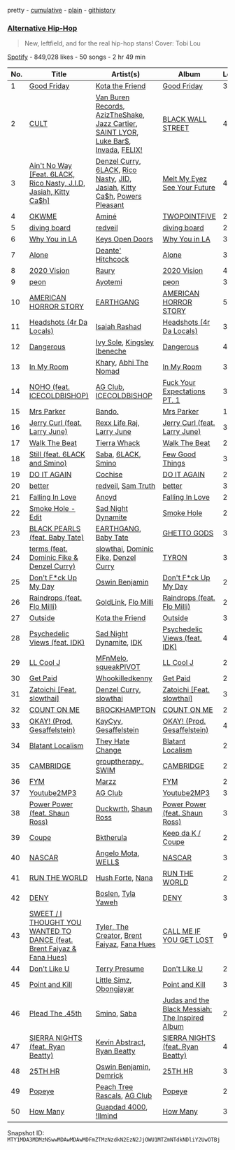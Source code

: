 pretty - [cumulative](/playlists/cumulative/37i9dQZF1DWTggY0yqBxES.md) - [plain](/playlists/plain/37i9dQZF1DWTggY0yqBxES) - [githistory](https://github.githistory.xyz/mackorone/spotify-playlist-archive/blob/main/playlists/plain/37i9dQZF1DWTggY0yqBxES)

### [Alternative Hip\-Hop](https://open.spotify.com/playlist/37i9dQZF1DWTggY0yqBxES)

> New, leftfield, and for the real hip\-hop stans! Cover: Tobi Lou

[Spotify](https://open.spotify.com/user/spotify) - 849,028 likes - 50 songs - 2 hr 49 min

| No. | Title | Artist(s) | Album | Length |
|---|---|---|---|---|
| 1 | [Good Friday](https://open.spotify.com/track/06sZ51gSjEQXBa0UXAp8F5) | [Kota the Friend](https://open.spotify.com/artist/2AfU5LYBVCiCtuCCfM7uVX) | [Good Friday](https://open.spotify.com/album/6gFhfBgwuQrsHqp0qGbXj1) | 3:41 |
| 2 | [CULT](https://open.spotify.com/track/1P5pnfWEcH0qUICxrCF4Kl) | [Van Buren Records](https://open.spotify.com/artist/2T6EOVQ5lAQc64poyLnXmj), [AzizTheShake](https://open.spotify.com/artist/7wSfJLfPWSahg3J5SeVr4z), [Jazz Cartier](https://open.spotify.com/artist/0sc5zYshOdiFD4ayqMrJbJ), [SAINT LYOR](https://open.spotify.com/artist/0pltaFx5l05YFrswlNEafU), [Luke Bar$](https://open.spotify.com/artist/6CGyB4PAg5rEyzeGumZrjr), [Invada](https://open.spotify.com/artist/3FBvF7C8P5IztMR7Mbxc3X), [FELIX!](https://open.spotify.com/artist/1DN9Pgv4fiAaRSSgiisj5G) | [BLACK WALL STREET](https://open.spotify.com/album/0hNK1V7xzigl41liZTk4XU) | 4:40 |
| 3 | [Ain't No Way \[Feat\. 6LACK, Rico Nasty, J.I.D, Jasiah, Kitty Ca$h\]](https://open.spotify.com/track/1InX2gJz9jvp4tLOc84DWe) | [Denzel Curry](https://open.spotify.com/artist/6fxyWrfmjcbj5d12gXeiNV), [6LACK](https://open.spotify.com/artist/4IVAbR2w4JJNJDDRFP3E83), [Rico Nasty](https://open.spotify.com/artist/2OaHYHb2XcFPvqL3VsyPzU), [JID](https://open.spotify.com/artist/6U3ybJ9UHNKEdsH7ktGBZ7), [Jasiah](https://open.spotify.com/artist/7502fDxg339jvGV08Jd4R0), [Kitty Ca$h](https://open.spotify.com/artist/1WcZXhILKBJktTKnqfjWMT), [Powers Pleasant](https://open.spotify.com/artist/0fYw4bch7qTxBZLS3rSVMj) | [Melt My Eyez See Your Future](https://open.spotify.com/album/7KtyUeiJidoZO0ybxBXw0Q) | 4:24 |
| 4 | [OKWME](https://open.spotify.com/track/42D7JO9zwBTfi66tg7wBMj) | [Aminé](https://open.spotify.com/artist/3Gm5F95VdRxW3mqCn8RPBJ) | [TWOPOINTFIVE](https://open.spotify.com/album/0KkHzH0uia9zwPbrCbS6NY) | 2:17 |
| 5 | [diving board](https://open.spotify.com/track/04npC3La37wuGbnjn4F4W1) | [redveil](https://open.spotify.com/artist/5BwsX8bXOFC1YnqSlyfOKM) | [diving board](https://open.spotify.com/album/0MhNRDBlvakoAVEZ4WLwlz) | 2:45 |
| 6 | [Why You in LA](https://open.spotify.com/track/1QjDtSyFQhYX9YB2h7xS8F) | [Keys Open Doors](https://open.spotify.com/artist/17VWSnuIuvdgNkBgIBC0jp) | [Why You in LA](https://open.spotify.com/album/4XydVNwDrZtrguOPYOYttb) | 3:08 |
| 7 | [Alone](https://open.spotify.com/track/3H2SEI9C3s0w1UTEkbBlOc) | [Deante' Hitchcock](https://open.spotify.com/artist/5REHfa3YDopGOzrxwTsPvH) | [Alone](https://open.spotify.com/album/7uPLrsZsjZuXA4janiL0WK) | 3:06 |
| 8 | [2020 Vision](https://open.spotify.com/track/2Z1fmITgFG1R7risWiMktP) | [Raury](https://open.spotify.com/artist/2PU4qFehXQF7WnlFsJpBiJ) | [2020 Vision](https://open.spotify.com/album/4fJzdpq6thfnDUW3czlBed) | 4:38 |
| 9 | [peon](https://open.spotify.com/track/2pRIFvnmGp8swkjRKmL9H6) | [Ayotemi](https://open.spotify.com/artist/6Iz4XoNjK2jKKRAnXTlY7E) | [peon](https://open.spotify.com/album/5SAq4DdwbqQkt2bNNqpOsr) | 3:42 |
| 10 | [AMERICAN HORROR STORY](https://open.spotify.com/track/0ZwLWAwAte17DldUatgEdj) | [EARTHGANG](https://open.spotify.com/artist/5MbNzCW3qokGyoo9giHA3V) | [AMERICAN HORROR STORY](https://open.spotify.com/album/3xojPgk8tHrcKSg5nUnyuR) | 5:09 |
| 11 | [Headshots \(4r Da Locals\)](https://open.spotify.com/track/2rFTRICumonxxZKxxfEu8R) | [Isaiah Rashad](https://open.spotify.com/artist/6aaMZ3fcfLv4tEbmY7bjRM) | [Headshots \(4r Da Locals\)](https://open.spotify.com/album/2gGoV7NU9CdWtNhIcvUKQ1) | 3:13 |
| 12 | [Dangerous](https://open.spotify.com/track/00EKCASItEc0lfZwzWF34N) | [Ivy Sole](https://open.spotify.com/artist/4NcMrSi3B8eUVy6e1Ni3wu), [Kingsley Ibeneche](https://open.spotify.com/artist/1sCEBYdJIHnx6VNv7RN4Je) | [Dangerous](https://open.spotify.com/album/7G39CE2qnxYcW5H2rPlP1K) | 4:22 |
| 13 | [In My Room](https://open.spotify.com/track/3RcVlasiiuUSF9cQWDtPAA) | [Khary](https://open.spotify.com/artist/4489Zgs4RNq2ZtSh3UnOxZ), [Abhi The Nomad](https://open.spotify.com/artist/1gUi2utSbJLNPddYENJAp4) | [In My Room](https://open.spotify.com/album/6wHtvk49fos5YKb0Q9eEsV) | 3:31 |
| 14 | [NOHO \(feat\. ICECOLDBISHOP\)](https://open.spotify.com/track/0BkyTpyhncIxJMmYPZZOcV) | [AG Club](https://open.spotify.com/artist/22KyrgRdE2K6aB5wtZls3c), [ICECOLDBISHOP](https://open.spotify.com/artist/04zbRSHjzlQYvV31SW7qZ4) | [Fuck Your Expectations PT\. 1](https://open.spotify.com/album/5M25d4hSmTEN9WM1EtAsfv) | 3:02 |
| 15 | [Mrs Parker](https://open.spotify.com/track/0YJedBqfrg6FtuDvidOvZO) | [Bando.](https://open.spotify.com/artist/5kkpDTQbRC2UCCCUhF6j90) | [Mrs Parker](https://open.spotify.com/album/51cjje6GddwFQ3JK7XlzJj) | 1:51 |
| 16 | [Jerry Curl \(feat\. Larry June\)](https://open.spotify.com/track/24SFpuDN6GswRSG1uXuNf1) | [Rexx Life Raj](https://open.spotify.com/artist/5rDXcEIODl8TgGTgrntnjX), [Larry June](https://open.spotify.com/artist/1grN0519h2zYqpRtYbDZAl) | [Jerry Curl \(feat\. Larry June\)](https://open.spotify.com/album/1E9FHhsy0KqudxNbZ8HFZb) | 3:14 |
| 17 | [Walk The Beat](https://open.spotify.com/track/1MMO7ytenCjfcWSIFhWvql) | [Tierra Whack](https://open.spotify.com/artist/4lPl9gqgox3JDiaJ1yklKh) | [Walk The Beat](https://open.spotify.com/album/1ygm7W37eAOhhGvvSDdE2a) | 2:55 |
| 18 | [Still \(feat\. 6LACK and Smino\)](https://open.spotify.com/track/0L2G8Khc96e6yLcLyLklzS) | [Saba](https://open.spotify.com/artist/7Hjbimq43OgxaBRpFXic4x), [6LACK](https://open.spotify.com/artist/4IVAbR2w4JJNJDDRFP3E83), [Smino](https://open.spotify.com/artist/1ybINI1qPiFbwDXamRtwxD) | [Few Good Things](https://open.spotify.com/album/4dhK1XKetMnAilmo6CMID8) | 3:45 |
| 19 | [DO IT AGAIN](https://open.spotify.com/track/2fvAP52y708KxkAOnI5LYa) | [Cochise](https://open.spotify.com/artist/46HzS7yz0c9udVwtbHk1sx) | [DO IT AGAIN](https://open.spotify.com/album/32zyLW6egVzXZKusfN49KX) | 2:10 |
| 20 | [better](https://open.spotify.com/track/3SSYNtpoHkaGs4TYux2KGH) | [redveil](https://open.spotify.com/artist/5BwsX8bXOFC1YnqSlyfOKM), [Sam Truth](https://open.spotify.com/artist/6vyaBinA0tnzsoiX4GEboa) | [better](https://open.spotify.com/album/40OQM1Zf8VuYdx61uuxxeO) | 3:10 |
| 21 | [Falling In Love](https://open.spotify.com/track/3KJAsfXdW9BgPS4gan0pKJ) | [Anoyd](https://open.spotify.com/artist/6zmyeByNsfskQHKnJT0F9L) | [Falling In Love](https://open.spotify.com/album/7jhAfMDtgng4vUODMKVyxT) | 2:24 |
| 22 | [Smoke Hole \- Edit](https://open.spotify.com/track/63ajBqgNVFVtkE7vhyBkny) | [Sad Night Dynamite](https://open.spotify.com/artist/6ydvoGN30eRfE78bjTANF7) | [Smoke Hole](https://open.spotify.com/album/1TJpngFnTnOBmFbl1FqyOK) | 2:47 |
| 23 | [BLACK PEARLS \(feat\. Baby Tate\)](https://open.spotify.com/track/495HEwAyUnkb6ki1bD9dhS) | [EARTHGANG](https://open.spotify.com/artist/5MbNzCW3qokGyoo9giHA3V), [Baby Tate](https://open.spotify.com/artist/3IJ21966TwNZI24MwZHMu4) | [GHETTO GODS](https://open.spotify.com/album/2NwAbsKSl0jrpFw7nyeX8v) | 3:18 |
| 24 | [terms \(feat\. Dominic Fike & Denzel Curry\)](https://open.spotify.com/track/2iwLygOHE2YStc23isxS3b) | [slowthai](https://open.spotify.com/artist/3r1XkJ7vCs8kHBSzGvPLdP), [Dominic Fike](https://open.spotify.com/artist/6USv9qhCn6zfxlBQIYJ9qs), [Denzel Curry](https://open.spotify.com/artist/6fxyWrfmjcbj5d12gXeiNV) | [TYRON](https://open.spotify.com/album/7qE3WaOVAAIxgH8WtjbBBj) | 3:12 |
| 25 | [Don't F\*ck Up My Day](https://open.spotify.com/track/5JcJz0TnXZ4eDpXLoCKUXz) | [Oswin Benjamin](https://open.spotify.com/artist/31pIxyVveAaYS1O5K2lNEF) | [Don't F\*ck Up My Day](https://open.spotify.com/album/5a0oMxlm6bxRdGzAJKCH0w) | 2:48 |
| 26 | [Raindrops \(feat\. Flo Milli\)](https://open.spotify.com/track/29M1mAkW4VlxJ4noKN0RxY) | [GoldLink](https://open.spotify.com/artist/5XenQ7XfcvQdfIbpLEFaKQ), [Flo Milli](https://open.spotify.com/artist/08PvCOlef4xdOr20jFSTPd) | [Raindrops \(feat\. Flo Milli\)](https://open.spotify.com/album/52IKnS2cBXHstdyJjQGVkv) | 2:35 |
| 27 | [Outside](https://open.spotify.com/track/2i40wZkiPAGIFudrGH99nx) | [Kota the Friend](https://open.spotify.com/artist/2AfU5LYBVCiCtuCCfM7uVX) | [Outside](https://open.spotify.com/album/2xIwaswWMyUtM5h8wxA5gH) | 3:23 |
| 28 | [Psychedelic Views \(feat\. IDK\)](https://open.spotify.com/track/528i4G2yPIJDetyAsndzFw) | [Sad Night Dynamite](https://open.spotify.com/artist/6ydvoGN30eRfE78bjTANF7), [IDK](https://open.spotify.com/artist/6aiFCgyKNwF9Rv5TOxnE8E) | [Psychedelic Views \(feat\. IDK\)](https://open.spotify.com/album/4dGOwkXOA2MzysErvXsKEC) | 4:40 |
| 29 | [LL Cool J](https://open.spotify.com/track/4iq4aolTh4HCTc4fLuV22a) | [MFnMelo](https://open.spotify.com/artist/7auVoAwdrloWdyKULVOauu), [squeakPIVOT](https://open.spotify.com/artist/1CoHUTAynMjIXYnCeP6ReB) | [LL Cool J](https://open.spotify.com/album/1faC6NKIeoqJtvWla3RlNF) | 2:59 |
| 30 | [Get Paid](https://open.spotify.com/track/5hhvK8Png04nKtNZalWK8s) | [Whookilledkenny](https://open.spotify.com/artist/2KZnFwKkzZwaTe74507ZLD) | [Get Paid](https://open.spotify.com/album/5IlwJIWswcDznugc8wdT2K) | 2:31 |
| 31 | [Zatoichi \[Feat\. slowthai\]](https://open.spotify.com/track/5s9d3JiqxsuAkuDTDStBh6) | [Denzel Curry](https://open.spotify.com/artist/6fxyWrfmjcbj5d12gXeiNV), [slowthai](https://open.spotify.com/artist/3r1XkJ7vCs8kHBSzGvPLdP) | [Zatoichi \[Feat\. slowthai\]](https://open.spotify.com/album/4weY0bnYOJU2b9ras4JFbZ) | 3:30 |
| 32 | [COUNT ON ME](https://open.spotify.com/track/1kdixtbMh0JUWlvSDmfM9I) | [BROCKHAMPTON](https://open.spotify.com/artist/1Bl6wpkWCQ4KVgnASpvzzA) | [COUNT ON ME](https://open.spotify.com/album/2S60rvhdR33rjng6tLmErA) | 2:35 |
| 33 | [OKAY! \(Prod\. Gesaffelstein\)](https://open.spotify.com/track/5UdXcCJfEye6TCwAvUvzgD) | [KayCyy](https://open.spotify.com/artist/7gmVTgaiN0gpDJKvTHPTRL), [Gesaffelstein](https://open.spotify.com/artist/3hteYQFiMFbJY7wS0xDymP) | [OKAY! \(Prod\. Gesaffelstein\)](https://open.spotify.com/album/06Rzy0mTJ33m3Wu2lRkMFw) | 4:35 |
| 34 | [Blatant Localism](https://open.spotify.com/track/4OIvs0sM8hmMhaVKDdOhhw) | [They Hate Change](https://open.spotify.com/artist/6ht9VksrtRJDQXKzC2BZ3d) | [Blatant Localism](https://open.spotify.com/album/538VVkopXqYpz4ZBKbNzjV) | 2:49 |
| 35 | [CAMBRIDGE](https://open.spotify.com/track/03roJhRO5AbUy0UGiukxQm) | [grouptherapy.](https://open.spotify.com/artist/70KxgbZNsd9xOttXW67mh3), [SWIM](https://open.spotify.com/artist/6Dj8wAnffq2dTvObHVLIdB) | [CAMBRIDGE](https://open.spotify.com/album/4sW15zLf3lulDjJ60VBwFk) | 2:41 |
| 36 | [FYM](https://open.spotify.com/track/3qwHvDDKYDONM97MV6jnRR) | [Marzz](https://open.spotify.com/artist/21ZpqFOa1Viho0YiuEB8lG) | [FYM](https://open.spotify.com/album/5q98hlinh0vj498DYwqPSK) | 2:53 |
| 37 | [Youtube2MP3](https://open.spotify.com/track/6zVkLCrNjslRlGLhmVBrXJ) | [AG Club](https://open.spotify.com/artist/22KyrgRdE2K6aB5wtZls3c) | [Youtube2MP3](https://open.spotify.com/album/1BCUWBszISTyrWaR2T0pPi) | 3:56 |
| 38 | [Power Power \(feat\. Shaun Ross\)](https://open.spotify.com/track/5XzBAMcPTnB3p1xzYyVhxc) | [Duckwrth](https://open.spotify.com/artist/6I3MElirhT5t6Kf7p0hGk9), [Shaun Ross](https://open.spotify.com/artist/6GaWtlUT3oavD9SEzhZrA1) | [Power Power \(feat\. Shaun Ross\)](https://open.spotify.com/album/1ftvN3M5OehacrwQ0XJ5cP) | 3:08 |
| 39 | [Coupe](https://open.spotify.com/track/6SOiglkSPpcLvk68nY8yil) | [Bktherula](https://open.spotify.com/artist/6OjtkJDlAZzlzAydEn78cK) | [Keep da K / Coupe](https://open.spotify.com/album/4FS5ptxfqf4wuDcKkXrhmR) | 2:07 |
| 40 | [NASCAR](https://open.spotify.com/track/4ROzAiT7TDnLNwZm1LWepl) | [Angelo Mota](https://open.spotify.com/artist/1PpFka2STGQ57kJcgYBgEF), [WELL$](https://open.spotify.com/artist/0LHzh8WdqxdtnTzp0XIOyZ) | [NASCAR](https://open.spotify.com/album/784yjlSv5rBCntYszZ8ijh) | 3:38 |
| 41 | [RUN THE WORLD](https://open.spotify.com/track/24O46adSE5SxxOthWe28AC) | [Hush Forte](https://open.spotify.com/artist/4MbRfFtyXLbOnccfjBE69n), [Nana](https://open.spotify.com/artist/40mGQmqwScWdeqW08ff7vu) | [RUN THE WORLD](https://open.spotify.com/album/06spODPScUqLi5jMPKq93q) | 2:58 |
| 42 | [DENY](https://open.spotify.com/track/43SIjaufu6brjwKphXhZCJ) | [Boslen](https://open.spotify.com/artist/7mX72Bq2iXNr8fZdu23fQL), [Tyla Yaweh](https://open.spotify.com/artist/1MXZ0hsGic96dWRDKwAwdr) | [DENY](https://open.spotify.com/album/7rfd6I7XsQw2O1fDbZjEUU) | 3:11 |
| 43 | [SWEET / I THOUGHT YOU WANTED TO DANCE \(feat\. Brent Faiyaz & Fana Hues\)](https://open.spotify.com/track/3EG9FJ0ToLfgnc1IG2Z1wz) | [Tyler, The Creator](https://open.spotify.com/artist/4V8LLVI7PbaPR0K2TGSxFF), [Brent Faiyaz](https://open.spotify.com/artist/3tlXnStJ1fFhdScmQeLpuG), [Fana Hues](https://open.spotify.com/artist/4yJHrytMK7mqtKsXVGaBNg) | [CALL ME IF YOU GET LOST](https://open.spotify.com/album/45ba6QAtNrdv6Ke4MFOKk9) | 9:48 |
| 44 | [Don't Like U](https://open.spotify.com/track/15GwtGQXPJYqGzpiSGygsz) | [Terry Presume](https://open.spotify.com/artist/4JLuMu6NZUAU8gYhrzvOdX) | [Don't Like U](https://open.spotify.com/album/50n8xyx0eXZskyFyv9syTa) | 2:32 |
| 45 | [Point and Kill](https://open.spotify.com/track/2JVkNlfC5n7KvsaXAQdfIs) | [Little Simz](https://open.spotify.com/artist/6eXZu6O7nAUA5z6vLV8NKI), [Obongjayar](https://open.spotify.com/artist/6l7R1jntPahGxwJt7Tky8h) | [Point and Kill](https://open.spotify.com/album/4X0qkXpSENN8uzENjrxY0b) | 3:05 |
| 46 | [Plead The .45th](https://open.spotify.com/track/2iY7S7JW6JCh0N6qZIFWWL) | [Smino](https://open.spotify.com/artist/1ybINI1qPiFbwDXamRtwxD), [Saba](https://open.spotify.com/artist/7Hjbimq43OgxaBRpFXic4x) | [Judas and the Black Messiah: The Inspired Album](https://open.spotify.com/album/0f0XZWfp7I1awuU40IPGGz) | 2:20 |
| 47 | [SIERRA NIGHTS \(feat\. Ryan Beatty\)](https://open.spotify.com/track/1CsLmXktvD3Cj04dPCtJNI) | [Kevin Abstract](https://open.spotify.com/artist/07EcmJpfAday8xGkslfanE), [Ryan Beatty](https://open.spotify.com/artist/60NNvDqsif0u40CXMV6jDQ) | [SIERRA NIGHTS \(feat\. Ryan Beatty\)](https://open.spotify.com/album/0msGRJHLXl4KB7GXJiKZSx) | 4:23 |
| 48 | [25TH HR](https://open.spotify.com/track/4Uy8ZqtYOq0H1ix0YCtWxb) | [Oswin Benjamin](https://open.spotify.com/artist/31pIxyVveAaYS1O5K2lNEF), [Demrick](https://open.spotify.com/artist/3hEgzEeaZ0hb3UXx1U1JRR) | [25TH HR](https://open.spotify.com/album/4WGzRgBLgDXuL136umjr6t) | 3:03 |
| 49 | [Popeye](https://open.spotify.com/track/2dQkCBUasJzLfNjSumrRDd) | [Peach Tree Rascals](https://open.spotify.com/artist/0imE3buPhAowREqCrr4CYe), [AG Club](https://open.spotify.com/artist/22KyrgRdE2K6aB5wtZls3c) | [Popeye](https://open.spotify.com/album/3xrOFa0RU14V1b9gIH1NQN) | 2:54 |
| 50 | [How Many](https://open.spotify.com/track/1iFMSqqBIpt1O9pEfVKKdf) | [Guapdad 4000](https://open.spotify.com/artist/0NcPKaSNIHAM2RfioH9vMT), [!llmind](https://open.spotify.com/artist/0bw7sLDsNQTScMpmsNFukJ) | [How Many](https://open.spotify.com/album/1lZBim34jYmeoujFIrkVXI) | 3:25 |

Snapshot ID: `MTY1MDA3MDMzNSwwMDAwMDAwMDFmZTMzNzdkN2EzN2JjOWU1MTZmNTdkNDliY2UwOTBj`
